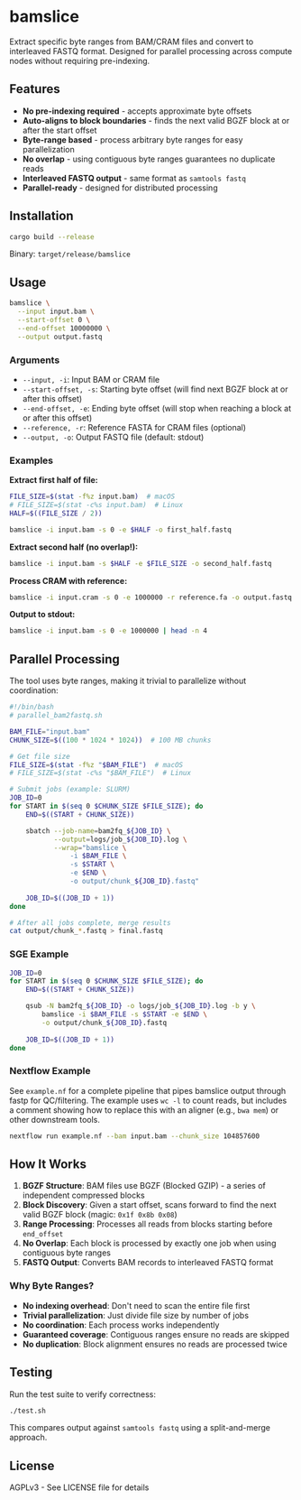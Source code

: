 # bamslice

Extract specific byte ranges from BAM/CRAM files and convert to interleaved FASTQ format. Designed for parallel processing across compute nodes without requiring pre-indexing.

## Features

- **No pre-indexing required** - accepts approximate byte offsets
- **Auto-aligns to block boundaries** - finds the next valid BGZF block at or after the start offset
- **Byte-range based** - process arbitrary byte ranges for easy parallelization
- **No overlap** - using contiguous byte ranges guarantees no duplicate reads
- **Interleaved FASTQ output** - same format as `samtools fastq`
- **Parallel-ready** - designed for distributed processing

## Installation

```bash
cargo build --release
```

Binary: `target/release/bamslice`

## Usage

```bash
bamslice \
  --input input.bam \
  --start-offset 0 \
  --end-offset 10000000 \
  --output output.fastq
```

### Arguments

- `--input, -i`: Input BAM or CRAM file
- `--start-offset, -s`: Starting byte offset (will find next BGZF block at or after this offset)
- `--end-offset, -e`: Ending byte offset (will stop when reaching a block at or after this offset)
- `--reference, -r`: Reference FASTA for CRAM files (optional)
- `--output, -o`: Output FASTQ file (default: stdout)

### Examples

**Extract first half of file:**
```bash
FILE_SIZE=$(stat -f%z input.bam)  # macOS
# FILE_SIZE=$(stat -c%s input.bam)  # Linux
HALF=$((FILE_SIZE / 2))

bamslice -i input.bam -s 0 -e $HALF -o first_half.fastq
```

**Extract second half (no overlap!):**
```bash
bamslice -i input.bam -s $HALF -e $FILE_SIZE -o second_half.fastq
```

**Process CRAM with reference:**
```bash
bamslice -i input.cram -s 0 -e 1000000 -r reference.fa -o output.fastq
```

**Output to stdout:**
```bash
bamslice -i input.bam -s 0 -e 1000000 | head -n 4
```

## Parallel Processing

The tool uses byte ranges, making it trivial to parallelize without coordination:

```bash
#!/bin/bash
# parallel_bam2fastq.sh

BAM_FILE="input.bam"
CHUNK_SIZE=$((100 * 1024 * 1024))  # 100 MB chunks

# Get file size
FILE_SIZE=$(stat -f%z "$BAM_FILE")  # macOS
# FILE_SIZE=$(stat -c%s "$BAM_FILE")  # Linux

# Submit jobs (example: SLURM)
JOB_ID=0
for START in $(seq 0 $CHUNK_SIZE $FILE_SIZE); do
    END=$((START + CHUNK_SIZE))

    sbatch --job-name=bam2fq_${JOB_ID} \
           --output=logs/job_${JOB_ID}.log \
           --wrap="bamslice \
               -i $BAM_FILE \
               -s $START \
               -e $END \
               -o output/chunk_${JOB_ID}.fastq"
    
    JOB_ID=$((JOB_ID + 1))
done

# After all jobs complete, merge results
cat output/chunk_*.fastq > final.fastq
```

### SGE Example

```bash
JOB_ID=0
for START in $(seq 0 $CHUNK_SIZE $FILE_SIZE); do
    END=$((START + CHUNK_SIZE))

    qsub -N bam2fq_${JOB_ID} -o logs/job_${JOB_ID}.log -b y \
        bamslice -i $BAM_FILE -s $START -e $END \
        -o output/chunk_${JOB_ID}.fastq
    
    JOB_ID=$((JOB_ID + 1))
done
```

### Nextflow Example

See `example.nf` for a complete pipeline that pipes bamslice output through fastp for QC/filtering. The example uses `wc -l` to count reads, but includes a comment showing how to replace this with an aligner (e.g., `bwa mem`) or other downstream tools.

```bash
nextflow run example.nf --bam input.bam --chunk_size 104857600
```

## How It Works

1. **BGZF Structure**: BAM files use BGZF (Blocked GZIP) - a series of independent compressed blocks
2. **Block Discovery**: Given a start offset, scans forward to find the next valid BGZF block (magic: `0x1f 0x8b 0x08`)
3. **Range Processing**: Processes all reads from blocks starting before `end_offset`
4. **No Overlap**: Each block is processed by exactly one job when using contiguous byte ranges
5. **FASTQ Output**: Converts BAM records to interleaved FASTQ format

### Why Byte Ranges?

- **No indexing overhead**: Don't need to scan the entire file first
- **Trivial parallelization**: Just divide file size by number of jobs
- **No coordination**: Each process works independently
- **Guaranteed coverage**: Contiguous ranges ensure no reads are skipped
- **No duplication**: Block alignment ensures no reads are processed twice

## Testing

Run the test suite to verify correctness:

```bash
./test.sh
```

This compares output against `samtools fastq` using a split-and-merge approach.

## License

AGPLv3 - See LICENSE file for details
